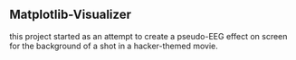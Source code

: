 <h2>Matplotlib-Visualizer</h2>
  
  <p>this project started as an attempt to create a pseudo-EEG effect on screen <br>
    for the background of a shot in a hacker-themed movie.<br></P>
